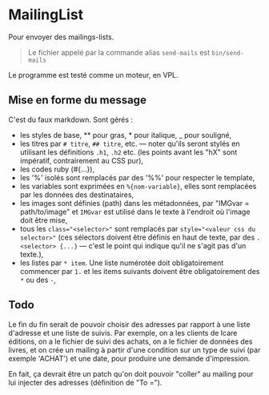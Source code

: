 # MailingList

Pour envoyer des mailings-lists.

> Le fichier appelé par la commande alias `send-mails` est `bin/send-mails`

Le programme est testé comme un moteur, en VPL.

## Mise en forme du message

C'est du faux markdown. Sont gérés :

* les styles de base, \*\* pour gras, \* pour italique, \_ pour souligné,
* les titres par `# titre`, `## titre`, etc. — noter qu'ils seront stylés en utilisant les définitions `.h1`, `.h2` etc. (les points avant les "hX" sont impératif, contrairement au CSS pur),
* les codes ruby (#\{...\}),
* les '%' isolés sont remplacés par des '%%' pour respecter le template,
* les variables sont exprimées en `%{nom-variable}`, elles sont remplacées par les données des destinataires,
* les images sont définies (path) dans les métadonnées, par "IMGvar = path/to/image" et `IMGvar` est utilisé dans le texte à l'endroit où l'image doit être mise,
* tous les `class="<selector>"` sont remplacés par `style="<valeur css du selector>"` (ces sélectors doivent être définis en haut de texte, par des `.<selector> {...}` — c'est le point qui indique qu'il ne s'agit pas d'un texte.),
* les listes par `* item`. Une liste numérotée doit obligatoirement commencer par `1.` et les items suivants doivent être obligatoirement des `*` ou des `-`,

## Todo

Le fin du fin serait de pouvoir choisir des adresses par rapport à une liste d'adresse et une liste de suivis. Par exemple, on a les clients de Icare éditions, on a le fichier de suivi des achats, on a le fichier de données des livres, et on crée un mailing à partir d'une condition sur un type de suivi (par exemple 'ACHAT') et une date, pour produire une demande d'impression.

En fait, ça devrait être un patch qu'on doit pouvoir "coller" au mailing pour lui injecter des adresses (définition de "To =").
